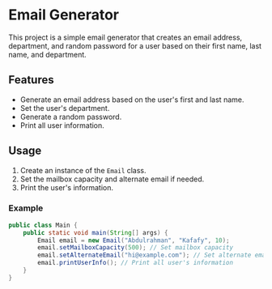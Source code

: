 # Email Generator

This project is a simple email generator that creates an email address, department, and random password for a user based on their first name, last name, and department.

## Features

- Generate an email address based on the user's first and last name.
- Set the user's department.
- Generate a random password.
- Print all user information.

## Usage

1. Create an instance of the `Email` class.
2. Set the mailbox capacity and alternate email if needed.
3. Print the user's information.

### Example

```java
public class Main {
    public static void main(String[] args) {
        Email email = new Email("Abdulrahman", "Kafafy", 10);
        email.setMailboxCapacity(500); // Set mailbox capacity
        email.setAlternateEmail("hi@example.com"); // Set alternate email
        email.printUserInfo(); // Print all user's information
    }
}
